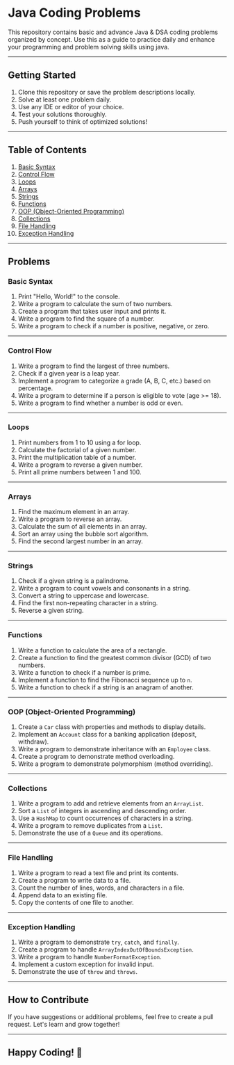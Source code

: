 # Java Coding Problems

This repository contains basic and advance Java & DSA coding problems organized by concept. Use this as a guide to practice daily and enhance your programming and problem solving skills using java.

---

## Getting Started

1. Clone this repository or save the problem descriptions locally.
2. Solve at least one problem daily.
3. Use any IDE or editor of your choice.
4. Test your solutions thoroughly.
5. Push yourself to think of optimized solutions!

---

## Table of Contents

1. [Basic Syntax](#basic-syntax)
2. [Control Flow](#control-flow)
3. [Loops](#loops)
4. [Arrays](#arrays)
5. [Strings](#strings)
6. [Functions](#functions)
7. [OOP (Object-Oriented Programming)](#oop-object-oriented-programming)
8. [Collections](#collections)
9. [File Handling](#file-handling)
10. [Exception Handling](#exception-handling)

---

## Problems

### Basic Syntax
1. Print "Hello, World!" to the console.
2. Write a program to calculate the sum of two numbers.
3. Create a program that takes user input and prints it.
4. Write a program to find the square of a number.
5. Write a program to check if a number is positive, negative, or zero.

---

### Control Flow
1. Write a program to find the largest of three numbers.
2. Check if a given year is a leap year.
3. Implement a program to categorize a grade (A, B, C, etc.) based on percentage.
4. Write a program to determine if a person is eligible to vote (age >= 18).
5. Write a program to find whether a number is odd or even.

---

### Loops
1. Print numbers from 1 to 10 using a for loop.
2. Calculate the factorial of a given number.
3. Print the multiplication table of a number.
4. Write a program to reverse a given number.
5. Print all prime numbers between 1 and 100.

---

### Arrays
1. Find the maximum element in an array.
2. Write a program to reverse an array.
3. Calculate the sum of all elements in an array.
4. Sort an array using the bubble sort algorithm.
5. Find the second largest number in an array.

---

### Strings
1. Check if a given string is a palindrome.
2. Write a program to count vowels and consonants in a string.
3. Convert a string to uppercase and lowercase.
4. Find the first non-repeating character in a string.
5. Reverse a given string.

---

### Functions
1. Write a function to calculate the area of a rectangle.
2. Create a function to find the greatest common divisor (GCD) of two numbers.
3. Write a function to check if a number is prime.
4. Implement a function to find the Fibonacci sequence up to `n`.
5. Write a function to check if a string is an anagram of another.

---

### OOP (Object-Oriented Programming)
1. Create a `Car` class with properties and methods to display details.
2. Implement an `Account` class for a banking application (deposit, withdraw).
3. Write a program to demonstrate inheritance with an `Employee` class.
4. Create a program to demonstrate method overloading.
5. Write a program to demonstrate polymorphism (method overriding).

---

### Collections
1. Write a program to add and retrieve elements from an `ArrayList`.
2. Sort a `List` of integers in ascending and descending order.
3. Use a `HashMap` to count occurrences of characters in a string.
4. Write a program to remove duplicates from a `List`.
5. Demonstrate the use of a `Queue` and its operations.

---

### File Handling
1. Write a program to read a text file and print its contents.
2. Create a program to write data to a file.
3. Count the number of lines, words, and characters in a file.
4. Append data to an existing file.
5. Copy the contents of one file to another.

---

### Exception Handling
1. Write a program to demonstrate `try`, `catch`, and `finally`.
2. Create a program to handle `ArrayIndexOutOfBoundsException`.
3. Write a program to handle `NumberFormatException`.
4. Implement a custom exception for invalid input.
5. Demonstrate the use of `throw` and `throws`.

---

## How to Contribute

If you have suggestions or additional problems, feel free to create a pull request. Let's learn and grow together!

---

## Happy Coding! 🎉
